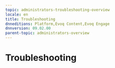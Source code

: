 ```yaml
---
topic: administrators-troubleshooting-overview
locale: en
title: Troubleshooting
dnneditions: Platform,Evoq Content,Evoq Engage
dnnversion: 09.02.00
parent-topic: administrators-overview
---
```


# Troubleshooting
